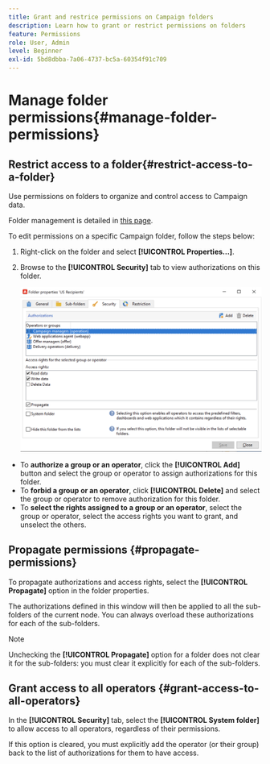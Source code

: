 ```yaml
---
title: Grant and restrice permissions on Campaign folders
description: Learn how to grant or restrict permissions on folders
feature: Permissions
role: User, Admin
level: Beginner
exl-id: 5bd8dbba-7a06-4737-bc5a-60354f91c709
---
```

# Manage folder permissions{#manage-folder-permissions}

## Restrict access to a folder{#restrict-access-to-a-folder}

Use permissions on folders to organize and control access to Campaign data.

Folder management is detailed in [this page](../audiences/folders-and-views.md).

To edit permissions on a specific Campaign folder, follow the steps below:

1. Right-click on the folder and select **[!UICONTROL Properties...]**.
1. Browse to the **[!UICONTROL Security]** tab to view authorizations on this folder.

    ![](assets/folder-permissions.png)

* To **authorize a group or an operator**, click the **[!UICONTROL Add]** button and select the group or operator to assign authorizations for this folder.
* To **forbid a group or an operator**, click **[!UICONTROL Delete]** and select the group or operator to remove authorization for this folder.
* To **select the rights assigned to a group or an operator**, select the group or operator, select the access rights you want to grant, and unselect the others.

## Propagate permissions {#propagate-permissions}

To propagate authorizations and access rights, select the **[!UICONTROL Propagate]** option in the folder properties.

The authorizations defined in this window will then be applied to all the sub-folders of the current node. You can always overload these authorizations for each of the sub-folders.

>[!NOTE]
>
>Unchecking the **[!UICONTROL Propagate]** option for a folder does not clear it for the sub-folders: you must clear it explicitly for each of the sub-folders.

## Grant access to all operators {#grant-access-to-all-operators}

In the **[!UICONTROL Security]** tab, select the **[!UICONTROL System folder]** to allow access to all operators, regardless of their permissions. 

If this option is cleared, you must explicitly add the operator (or their group) back to the list of authorizations for them to have access.
